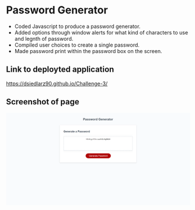 # Password Generator

* Coded Javascript to produce a password generator.
* Added options through window alerts for what kind of characters to use and legnth of password.
* Compiled user choices to create a single password.
* Made password print within the password box on the screen.

## Link to deployted application

https://dsiedlarz90.github.io/Challenge-3/

## Screenshot of page

![ScreenShot](https://github.com/DSiedlarz90/Challenge-3/blob/main/assets/images/screenshot.png)

